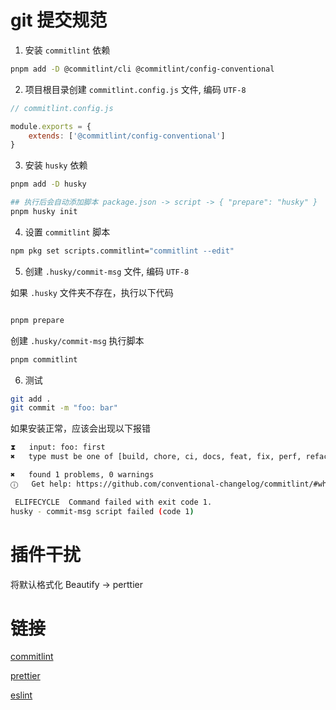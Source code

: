 # git 提交规范

1. 安装 `commitlint` 依赖

```sh
pnpm add -D @commitlint/cli @commitlint/config-conventional
```

2. 项目根目录创建 `commitlint.config.js` 文件, 编码 `UTF-8`

```js
// commitlint.config.js

module.exports = {
	extends: ['@commitlint/config-conventional']
}
```

3. 安装 `husky` 依赖

```sh
pnpm add -D husky

## 执行后会自动添加脚本 package.json -> script -> { "prepare": "husky" }
pnpm husky init
```

4. 设置 `commitlint` 脚本

```sh
npm pkg set scripts.commitlint="commitlint --edit"
```

5. 创建 `.husky/commit-msg` 文件, 编码 `UTF-8`

如果 `.husky` 文件夹不存在，执行以下代码

```sh

pnpm prepare
```

创建 `.husky/commit-msg` 执行脚本

```sh
pnpm commitlint
```

6. 测试

```sh
git add .
git commit -m "foo: bar"
```

如果安装正常，应该会出现以下报错

```sh
⧗   input: foo: first
✖   type must be one of [build, chore, ci, docs, feat, fix, perf, refactor, revert, style, test] [type-enum]

✖   found 1 problems, 0 warnings
ⓘ   Get help: https://github.com/conventional-changelog/commitlint/#what-is-commitlint

 ELIFECYCLE  Command failed with exit code 1.
husky - commit-msg script failed (code 1)
```

# 插件干扰

将默认格式化 Beautify -> perttier

# 链接

[commitlint](https://commitlint.js.org/#/)

[prettier](https://prettier.io/docs/en/)

[eslint](https://eslint.org/docs/latest/)
